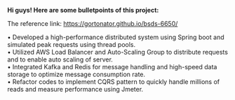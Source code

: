 __Hi guys! Here are some bulletpoints of this project:__

The reference link: https://gortonator.github.io/bsds-6650/

• Developed a high-performance distributed system using Spring boot and simulated peak requests using thread pools.  
• Utilized AWS Load Balancer and Auto-Scaling Group to distribute requests and to enable auto scaling of server.  
• Integrated Kafka and Redis for message handling and high-speed data storage to optimize message consumption rate.  
• Refactor codes to implement CQRS pattern to quickly handle millions of reads and measure performance using Jmeter.  
  
